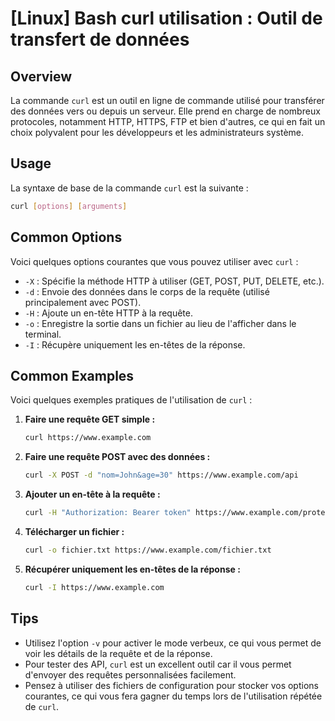 # [Linux] Bash curl utilisation : Outil de transfert de données

## Overview
La commande `curl` est un outil en ligne de commande utilisé pour transférer des données vers ou depuis un serveur. Elle prend en charge de nombreux protocoles, notamment HTTP, HTTPS, FTP et bien d'autres, ce qui en fait un choix polyvalent pour les développeurs et les administrateurs système.

## Usage
La syntaxe de base de la commande `curl` est la suivante :

```bash
curl [options] [arguments]
```

## Common Options
Voici quelques options courantes que vous pouvez utiliser avec `curl` :

- `-X` : Spécifie la méthode HTTP à utiliser (GET, POST, PUT, DELETE, etc.).
- `-d` : Envoie des données dans le corps de la requête (utilisé principalement avec POST).
- `-H` : Ajoute un en-tête HTTP à la requête.
- `-o` : Enregistre la sortie dans un fichier au lieu de l'afficher dans le terminal.
- `-I` : Récupère uniquement les en-têtes de la réponse.

## Common Examples
Voici quelques exemples pratiques de l'utilisation de `curl` :

1. **Faire une requête GET simple :**
   ```bash
   curl https://www.example.com
   ```

2. **Faire une requête POST avec des données :**
   ```bash
   curl -X POST -d "nom=John&age=30" https://www.example.com/api
   ```

3. **Ajouter un en-tête à la requête :**
   ```bash
   curl -H "Authorization: Bearer token" https://www.example.com/protected
   ```

4. **Télécharger un fichier :**
   ```bash
   curl -o fichier.txt https://www.example.com/fichier.txt
   ```

5. **Récupérer uniquement les en-têtes de la réponse :**
   ```bash
   curl -I https://www.example.com
   ```

## Tips
- Utilisez l'option `-v` pour activer le mode verbeux, ce qui vous permet de voir les détails de la requête et de la réponse.
- Pour tester des API, `curl` est un excellent outil car il vous permet d'envoyer des requêtes personnalisées facilement.
- Pensez à utiliser des fichiers de configuration pour stocker vos options courantes, ce qui vous fera gagner du temps lors de l'utilisation répétée de `curl`.